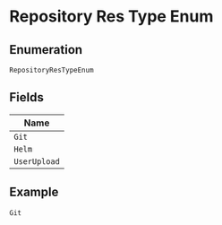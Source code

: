 
# Repository Res Type Enum

## Enumeration

`RepositoryResTypeEnum`

## Fields

| Name |
|  --- |
| `Git` |
| `Helm` |
| `UserUpload` |

## Example

```
Git
```

